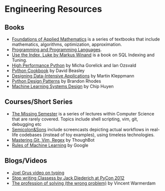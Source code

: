 # Engineering Resources 
## Books
- [Foundations of Applied Mathematics](https://foundations-of-applied-mathematics.github.io/) is a series of textbooks that include mathematics, algorithms, optimization, approximation. 
- [Programming and Programming Languages](https://papl.cs.brown.edu/2020/). 
- [Use the Index, Luke by Markus Winand](https://use-the-index-luke.com/) is a book on SQL Indexing and Tuning.
- [High Performance Python](https://www.oreilly.com/library/view/high-performance-python/9781492055013/) by Micha Gorelick and Ian Ozsvald
- [Python Cookbook](https://www.oreilly.com/library/view/python-cookbook-3rd/9781449357337/) by David Beasley
- [Designing Data-Intensive Applications](https://www.oreilly.com/library/view/designing-data-intensive-applications/9781491903063/) by Martin Kleppmann
- [Python Design Patterns](https://python-patterns.guide/) by Brandon Rhodes
- [Machine Learning Systems Design](https://github.com/chiphuyen/machine-learning-systems-design) by Chip Huyen


## Courses/Short Series
- [The Missing Semester](https://missing.csail.mit.edu/) is a series of lectures within Computer Science that are rarely covered. Topics include shell scripting, vim, git, debugging etc 
- [Semicolon&Sons](https://www.semicolonandsons.com/) include screencasts depicting actual workflows in real-life codebases (instead of toy examples), using timeless technologies. 
- [Mastering Git, Vim, Regex](https://thoughtbot.com/upcase/workflow) by ThoughBot
- [Rules of Machine Learning](https://developers.google.com/machine-learning/guides/rules-of-ml/) by Google

## Blogs/Videos
- [Joel Grus video on typing](https://www.youtube.com/watch?v=o64FV-ez6Gw)
- [Stop writing Classess by Jack Diederich at PyCon 2012](https://www.youtube.com/watch?v=o9pEzgHorH0)
- [The profession of solving (the wrong problem)](https://www.youtube.com/watch?v=kYMfE9u-lMo&feature=youtu.be) by Vincent Warmerdam


